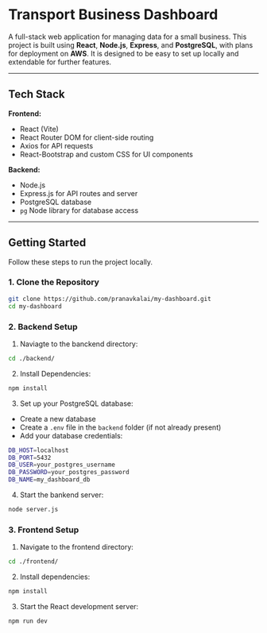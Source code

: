 # Transport Business Dashboard

A full-stack web application for managing data for a small business. This project is built using **React**, **Node.js**, **Express**, and **PostgreSQL**, with plans for deployment on **AWS**. It is designed to be easy to set up locally and extendable for further features.

---

## Tech Stack

**Frontend:**  
- React (Vite)  
- React Router DOM for client-side routing  
- Axios for API requests  
- React-Bootstrap and custom CSS for UI components  

**Backend:**  
- Node.js  
- Express.js for API routes and server  
- PostgreSQL database  
- `pg` Node library for database access  

---

## Getting Started

Follow these steps to run the project locally.

### 1. Clone the Repository
```bash
git clone https://github.com/pranavkalai/my-dashboard.git
cd my-dashboard
```

### 2. Backend Setup
1. Naviagte to the banckend directory:
```bash
cd ./backend/
```
2. Install Dependencies:
```bash
npm install
```
3. Set up your PostgreSQL database:
- Create a new database
- Create a `.env` file in the `backend` folder (if not already present)
- Add your database credentials:
```bash
DB_HOST=localhost
DB_PORT=5432
DB_USER=your_postgres_username
DB_PASSWORD=your_postgres_password
DB_NAME=my_dashboard_db
```

4. Start the bankend server:
```bash
node server.js
```

### 3. Frontend Setup

1. Navigate to the frontend directory:
```bash
cd ./frontend/
```
2. Install dependencies:
```bash
npm install
```

3. Start the React development server:
```bash
npm run dev
```
